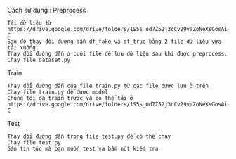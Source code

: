 Cách sử dụng : 
Preprocess

    Tải dữ liệu từ https://drive.google.com/drive/folders/1S5s_od7Z52j3cCv29vaZoNeXsGosAi-C
    Sau đó thay đổi đường dẫn df_fake và df_true bằng 2 file dữ liệu vừa tải xuống.
    Thay đổi đường dẫn ở cuối file để lưu dữ liệu sau khi được preprocess.
    Chạy file dataset.py
Train

    Thay đổi đường dẫn của file train.py từ các file được lưu ở trên 
    Chạy file train.py để được model
    Chúng tôi đã train trước và có thể tải ở https://drive.google.com/drive/folders/1S5s_od7Z52j3cCv29vaZoNeXsGosAi-C
Test

    Thay đổi đường dẫn trong file test.py để có thể chạy
    Chạy file test.py
    Gán tin tức mà bạn muốn test và bấm nút kiểm tra

